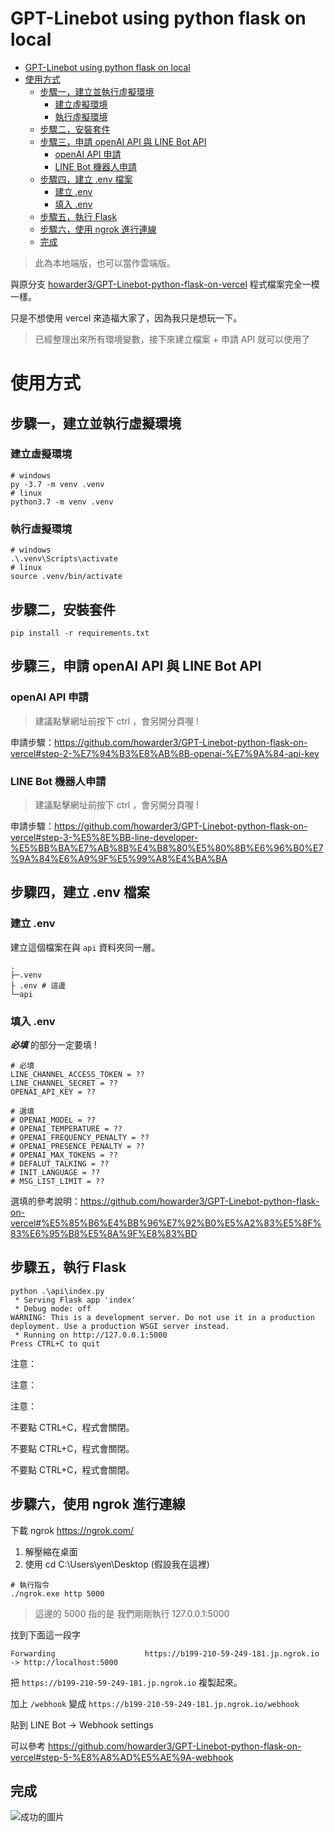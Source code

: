 # GPT-Linebot using python flask on local

- [GPT-Linebot using python flask on local](#gpt-linebot-using-python-flask-on-local)
- [使用方式](#使用方式)
  - [步驟一，建立並執行虛擬環境](#步驟一建立並執行虛擬環境)
    - [建立虛擬環境](#建立虛擬環境)
    - [執行虛擬環境](#執行虛擬環境)
  - [步驟二，安裝套件](#步驟二安裝套件)
  - [步驟三，申請 openAI API 與 LINE Bot API](#步驟三申請-openai-api-與-line-bot-api)
    - [openAI API 申請](#openai-api-申請)
    - [LINE Bot 機器人申請](#line-bot-機器人申請)
  - [步驟四，建立 .env 檔案](#步驟四建立-env-檔案)
    - [建立 .env](#建立-env)
    - [填入 .env](#填入-env)
  - [步驟五，執行 Flask](#步驟五執行-flask)
  - [步驟六，使用 ngrok 進行連線](#步驟六使用-ngrok-進行連線)
  - [完成](#完成)

> 此為本地端版，也可以當作雲端版。

與原分支 [howarder3/GPT-Linebot-python-flask-on-vercel](https://github.com/howarder3/GPT-Linebot-python-flask-on-vercel) 程式檔案完全一模一樣。

只是不想使用 vercel 來造福大家了，因為我只是想玩一下。

> 已經整理出來所有環境變數，接下來建立檔案 + 申請 API 就可以使用了

# 使用方式

## 步驟一，建立並執行虛擬環境

### 建立虛擬環境

```shell
# windows
py -3.7 -m venv .venv
# linux
python3.7 -m venv .venv
```

### 執行虛擬環境

```shell
# windows
.\.venv\Scripts\activate
# linux
source .venv/bin/activate
```

## 步驟二，安裝套件

```shell
pip install -r requirements.txt
```

## 步驟三，申請 openAI API 與 LINE Bot API

### openAI API 申請

> 建議點擊網址前按下 ctrl ，會另開分頁喔 !

申請步驟：<https://github.com/howarder3/GPT-Linebot-python-flask-on-vercel#step-2-%E7%94%B3%E8%AB%8B-openai-%E7%9A%84-api-key>

### LINE Bot 機器人申請

> 建議點擊網址前按下 ctrl ，會另開分頁喔 !

申請步驟：<https://github.com/howarder3/GPT-Linebot-python-flask-on-vercel#step-3-%E5%8E%BB-line-developer-%E5%BB%BA%E7%AB%8B%E4%B8%80%E5%80%8B%E6%96%B0%E7%9A%84%E6%A9%9F%E5%99%A8%E4%BA%BA>

## 步驟四，建立 .env 檔案

### 建立 .env

建立這個檔案在與 ```api``` 資料夾同一層。

```shell
.
├─.venv
├ .env # 這邊
└─api

```

### 填入 .env

***必填*** 的部分一定要填 !

```dotenv
# 必填
LINE_CHANNEL_ACCESS_TOKEN = ??
LINE_CHANNEL_SECRET = ??
OPENAI_API_KEY = ??

# 選填
# OPENAI_MODEL = ??
# OPENAI_TEMPERATURE = ??
# OPENAI_FREQUENCY_PENALTY = ??
# OPENAI_PRESENCE_PENALTY = ??
# OPENAI_MAX_TOKENS = ??
# DEFALUT_TALKING = ??
# INIT_LANGUAGE = ??
# MSG_LIST_LIMIT = ??
```

選填的參考說明：<https://github.com/howarder3/GPT-Linebot-python-flask-on-vercel#%E5%85%B6%E4%BB%96%E7%92%B0%E5%A2%83%E5%8F%83%E6%95%B8%E5%8A%9F%E8%83%BD>

## 步驟五，執行 Flask

```shell
python .\api\index.py
 * Serving Flask app 'index'
 * Debug mode: off
WARNING: This is a development server. Do not use it in a production deployment. Use a production WSGI server instead.
 * Running on http://127.0.0.1:5000
Press CTRL+C to quit
```

注意：

注意：

注意：

不要點 CTRL+C，程式會關閉。

不要點 CTRL+C，程式會關閉。

不要點 CTRL+C，程式會關閉。

## 步驟六，使用 ngrok 進行連線

下載 ngrok <https://ngrok.com/>

1. 解壓縮在桌面
2. 使用 cd C:\Users\yen\Desktop (假設我在這裡)

```shell
# 執行指令
./ngrok.exe http 5000
```

> 這邊的 5000 指的是 我們剛剛執行 127.0.0.1:5000

找到下面這一段字

```
Forwarding                    https://b199-210-59-249-181.jp.ngrok.io -> http://localhost:5000
```

把 ```https://b199-210-59-249-181.jp.ngrok.io``` 複製起來。

加上 ```/webhook``` 變成 ```https://b199-210-59-249-181.jp.ngrok.io/webhook```

貼到 LINE Bot -> Webhook settings

可以參考 <https://github.com/howarder3/GPT-Linebot-python-flask-on-vercel#step-5-%E8%A8%AD%E5%AE%9A-webhook>

## 完成

![成功的圖片](https://i.imgur.com/dDX2Dzz.jpg)
